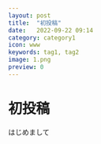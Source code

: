 ```yaml
---
layout: post
title:  "初投稿"
date:   2022-09-22 09:14
category: category1
icon: www
keywords: tag1, tag2
image: 1.png
preview: 0
---
```


# 初投稿
はじめまして
